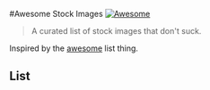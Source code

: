 #Awesome Stock Images [![Awesome](https://cdn.rawgit.com/sindresorhus/awesome/d7305f38d29fed78fa85652e3a63e154dd8e8829/media/badge.svg)](https://github.com/sindresorhus/awesome)

> A curated list of stock images that don't suck.

Inspired by the [awesome](https://github.com/sindresorhus/awesome) list thing.

## List
